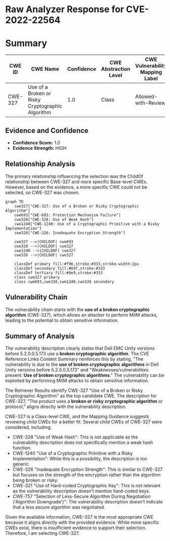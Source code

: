 # Raw Analyzer Response for CVE-2022-22564

# Summary
| CWE ID | CWE Name | Confidence | CWE Abstraction Level | CWE Vulnerability Mapping Label | CWE-Vulnerability Mapping Notes |
|---|---|---|---|---|---|
| CWE-327 | Use of a Broken or Risky Cryptographic Algorithm | 1.0 | Class | Allowed-with-Review | Primary CWE |

## Evidence and Confidence

*   **Confidence Score:** 1.0
*   **Evidence Strength:** HIGH

## Relationship Analysis
The primary relationship influencing the selection was the ChildOf relationship between CWE-327 and more specific Base-level CWEs. However, based on the evidence, a more specific CWE could not be selected, so CWE-327 was chosen.

```mermaid
graph TD
    cwe327["CWE-327: Use of a Broken or Risky Cryptographic Algorithm"]
    cwe693["CWE-693: Protection Mechanism Failure"]
    cwe328["CWE-328: Use of Weak Hash"]
    cwe1240["CWE-1240: Use of a Cryptographic Primitive with a Risky Implementation"]
    cwe326["CWE-326: Inadequate Encryption Strength"]
    
    cwe327 -->|CHILDOF| cwe693
    cwe328 -->|CHILDOF| cwe327
    cwe1240 -->|CHILDOF| cwe327
    cwe326 -->|CHILDOF| cwe327
    
    classDef primary fill:#f96,stroke:#333,stroke-width:2px
    classDef secondary fill:#69f,stroke:#333
    classDef tertiary fill:#9e9,stroke:#333
    class cwe327 primary
    class cwe693,cwe328,cwe1240,cwe326 secondary
```

## Vulnerability Chain
The vulnerability chain starts with the **use of a broken cryptographic algorithm** (CWE-327), which allows an attacker to perform MitM attacks, leading to the potential to obtain sensitive information.

## Summary of Analysis
The vulnerability description clearly states that Dell EMC Unity versions before 5.2.0.0.5.173 use a **broken cryptographic algorithm**. The CVE Reference Links Content Summary reinforces this by stating, "The vulnerability is due to the **use of broken cryptographic algorithms** in Dell Unity versions before 5.2.0.0.5.173" and "Weaknesses/vulnerabilities present: **Use of broken cryptographic algorithms**." The vulnerability can be exploited by performing MitM attacks to obtain sensitive information.

The Retriever Results identify CWE-327 "Use of a Broken or Risky Cryptographic Algorithm" as the top candidate CWE. The description for CWE-327, "The product uses a **broken or risky cryptographic algorithm** or protocol," aligns directly with the vulnerability description.

CWE-327 is a Class-level CWE, and the Mapping Guidance suggests reviewing child CWEs for a better fit. Several child CWEs of CWE-327 were considered, including:
* CWE-328 "Use of Weak Hash": This is not applicable as the vulnerability description does not specifically mention a weak hash function.
* CWE-1240 "Use of a Cryptographic Primitive with a Risky Implementation": While this is a possibility, the description is too generic.
* CWE-326 "Inadequate Encryption Strength": This is similar to CWE-327 but focuses on the strength of the encryption rather than the algorithm being broken or risky.
* CWE-321 "Use of Hard-coded Cryptographic Key": This is not relevant as the vulnerability description doesn't mention hard-coded keys.
* CWE-757 "Selection of Less-Secure Algorithm During Negotiation ('Algorithm Downgrade')": The vulnerability description doesn't indicate that a less secure algorithm was negotiated.

Given the available information, CWE-327 is the most appropriate CWE because it aligns directly with the provided evidence. While more specific CWEs exist, there is insufficient evidence to support their selection. Therefore, I am selecting CWE-327.